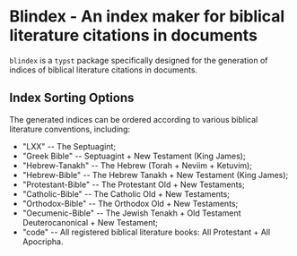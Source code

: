 # Blindex - An index maker for biblical literature citations in documents

`blindex` is a `typst` package specifically designed for the generation of indices of biblical
literature citations in documents.

## Index Sorting Options

The generated indices can be ordered according to various biblical literature conventions,
including:

- "LXX" -- The Septuagint;
- "Greek Bible" -- Septuagint + New Testament (King James);
- "Hebrew-Tanakh" -- The Hebrew (Torah + Neviim + Ketuvim);
- "Hebrew-Bible" -- The Hebrew Tanakh + New Testament (King James);
- "Protestant-Bible" -- The Protestant Old + New Testaments;
- "Catholic-Bible" -- The Catholic Old + New Testaments;
- "Orthodox-Bible" -- The Orthodox Old + New Testaments;
- "Oecumenic-Bible" -- The Jewish Tenakh + Old Testament Deuterocanonical + New Testament;
- "code" -- All registered biblical literature books: All Protestant + All Apocripha.


